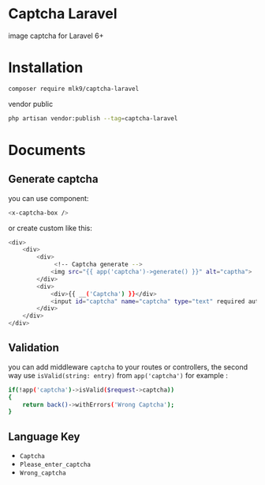 # Captcha Laravel
image captcha for Laravel 6+
# Installation
```sh
composer require mlk9/captcha-laravel
```
vendor public
```sh
php artisan vendor:publish --tag=captcha-laravel
```
# Documents
## Generate captcha
you can use component:
```sh
<x-captcha-box />
```
or create custom like this:
```sh
<div>
    <div>
        <div>
             <!-- Captcha generate -->
            <img src="{{ app('captcha')->generate() }}" alt="captha"> 
        </div>
		<div>
			<div>{{ __('Captcha') }}</div>
			<input id="captcha" name="captcha" type="text" required autocomplete="off">
		</div>
	</div>
</div>
```
## Validation
you can add middleware ```captcha``` to your routes or controllers, the second way use ```isValid(string: entry)``` from ```app('captcha')``` for example :
```sh
if(!app('captcha')->isValid($request->captcha))
{
    return back()->withErrors('Wrong Captcha');
}
```
## Language Key
- `Captcha`
- `Please_enter_captcha`
- `Wrong_captcha`
